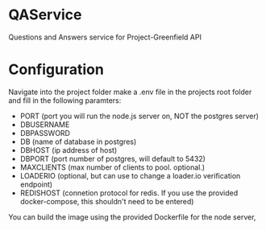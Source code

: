 # QAService

Questions and Answers service for Project-Greenfield API

# Configuration

Navigate into the project folder
make a .env file in the projects root folder and fill in the following paramters:

- PORT (port you will run the node.js server on, NOT the postgres server)
- DBUSERNAME
- DBPASSWORD
- DB (name of database in postgres)
- DBHOST (ip address of host)
- DBPORT (port number of postgres, will default to 5432)
- MAXCLIENTS (max number of clients to pool. optional.)
- LOADERIO (optional, but can use to change a loader.io verification endpoint)
- REDISHOST (connetion protocol for redis. If you use the provided docker-compose, this shouldn't need to be entered)

You can build the image using the provided Dockerfile for the node server,
